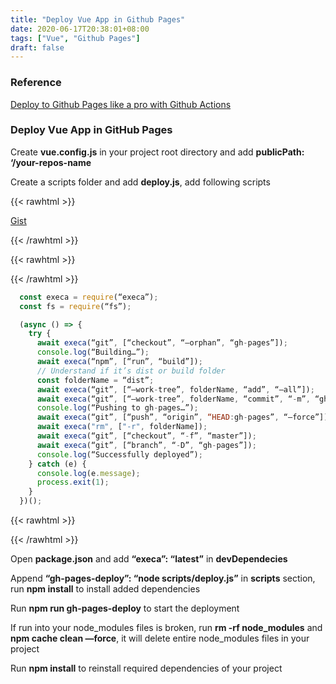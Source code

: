 ```yaml
---
title: "Deploy Vue App in Github Pages"
date: 2020-06-17T20:38:01+08:00
tags: ["Vue", "Github Pages"]
draft: false
---
```


### Reference
[Deploy to Github Pages like a pro with Github Actions](https://dev.to/rolanddoda/deploy-to-github-pages-like-a-pro-with-github-actions-4hdg)

### Deploy Vue App in GitHub Pages

Create **vue.config.js** in your project root directory and add **publicPath: ‘/your-repos-name**

Create a scripts folder and add **deploy.js**, add following scripts

{{< rawhtml >}}
  <p class="show-in-mobile">
    <a href="https://gist.github.com/luisychun/b20b834b9ba4189b8be646f9b992ee40" target=_blank>Gist</a>
  </p>
{{< /rawhtml >}}

{{< rawhtml >}}<div class="hide-in-mobile">{{< /rawhtml >}}
```javascript
  const execa = require(“execa”);
  const fs = require(“fs”);

  (async () => {
    try {
      await execa(“git”, [“checkout”, “—orphan”, “gh-pages”]);
      console.log(“Building…”);
      await execa(“npm”, [“run”, “build”]);
      // Understand if it’s dist or build folder
      const folderName = “dist”;
      await execa(“git”, [“—work-tree”, folderName, “add”, “—all”]);
      await execa(“git”, [“—work-tree”, folderName, “commit”, “-m”, “gh-pages”]);
      console.log(“Pushing to gh-pages…”);
      await execa(“git”, [“push”, “origin”, “HEAD:gh-pages”, “—force”]);
      await execa("rm", ["-r", folderName]);
      await execa(“git”, [“checkout”, “-f”, “master”]);
      await execa(“git”, [“branch”, “-D”, “gh-pages”]);
      console.log(“Successfully deployed”);
    } catch (e) {
      console.log(e.message);
      process.exit(1);
    }
  })();
```
{{< rawhtml >}}</div>{{< /rawhtml >}}

Open **package.json** and add **“execa”: “latest”** in **devDependecies**

Append **“gh-pages-deploy”: “node scripts/deploy.js”** in **scripts** section, run **npm install** to install added dependencies

Run **npm run gh-pages-deploy** to start the deployment

If run into your node_modules files is broken, run **rm -rf node_modules** and **npm cache clean —force**, it will delete entire node_modules files in your project

Run **npm install** to reinstall required dependencies of your project
